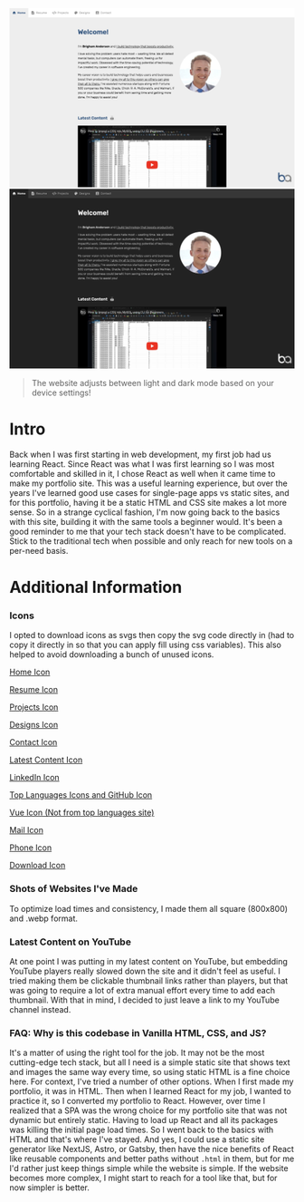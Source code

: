 ![README Cover Photo - Screenshot of Portfolio Website in Light Mode](./assets/README-cover-light.jpg)
![README Cover Photo - Screenshot of Portfolio Website in Dark Mode](./assets/README-cover-dark.jpg)

> The website adjusts between light and dark mode based on your device settings!

# Intro

Back when I was first starting in web development, my first job had us learning React. Since React was what I was first learning so I was most comfortable and skilled in it, I chose React as well when it came time to make my portfolio site. This was a useful learning experience, but over the years I've learned good use cases for single-page apps vs static sites, and for this portfolio, having it be a static HTML and CSS site makes a lot more sense. So in a strange cyclical fashion, I'm now going back to the basics with this site, building it with the same tools a beginner would. It's been a good reminder to me that your tech stack doesn't have to be complicated. Stick to the traditional tech when possible and only reach for new tools on a per-need basis.

# Additional Information

### Icons

I opted to download icons as svgs then copy the svg code directly in (had to copy it directly in so that you can apply fill using css variables). This also helped to avoid downloading a bunch of unused icons.

[Home Icon](https://fonts.google.com/icons?selected=Material+Icons:home:&icon.query=home)

[Resume Icon](https://fonts.google.com/icons?selected=Material+Icons:description:&icon.query=description)

[Projects Icon](https://fontawesome.com/icons/code?f=classic&s=solid)

[Designs Icon](https://fonts.google.com/icons?selected=Material+Icons:color_lens:&icon.query=color+lens)

[Contact Icon](https://fonts.google.com/icons?selected=Material+Icons:account_box:&icon.query=account_box)

[Latest Content Icon](https://fonts.google.com/icons?selected=Material+Icons:subscriptions:&icon.query=subscriptions)

[LinkedIn Icon](https://fontawesome.com/icons/linkedin?f=brands&s=solid)

[Top Languages Icons and GitHub Icon](https://devicon.dev/)

[Vue Icon (Not from top languages site)](https://www.svgrepo.com/svg/327411/logo-vue)

[Mail Icon](https://fonts.google.com/icons?selected=Material+Icons:mail_outline:&icon.query=email&icon.set=Material+Icons)

[Phone Icon](https://fonts.google.com/icons?selected=Material+Icons:call:&icon.query=call&icon.set=Material+Icons)

[Download Icon](https://fonts.google.com/icons?selected=Material+Icons:download:&icon.query=download&icon.style=Filled)

### Shots of Websites I've Made

To optimize load times and consistency, I made them all square (800x800) and .webp format.

### Latest Content on YouTube

At one point I was putting in my latest content on YouTube, but embedding YouTube players really slowed down the site and it didn't feel as useful. I tried making them be clickable thumbnail links rather than players, but that was going to require a lot of extra manual effort every time to add each thumbnail.
With that in mind, I decided to just leave a link to my YouTube channel instead.

### FAQ: Why is this codebase in Vanilla HTML, CSS, and JS?

It's a matter of using the right tool for the job. It may not be the most cutting-edge tech stack, but all I need is a simple static site that shows text and images the same way every time, so using static HTML is a fine choice here.
For context, I've tried a number of other options. When I first made my portfolio, it was in HTML. Then when I learned React for my job, I wanted to practice it, so I converted my portfolio to React. However, over time I realized that a SPA was the wrong choice for my portfolio site that was not dynamic but entirely static. Having to load up React and all its packages was killing the initial page load times. So I went back to the basics with HTML and that's where I've stayed. And yes, I could use a static site generator like NextJS, Astro, or Gatsby, then have the nice benefits of React like reusable components and better paths without `.html` in them, but for me I'd rather just keep things simple while the website is simple. If the website becomes more complex, I might start to reach for a tool like that, but for now simpler is better.
